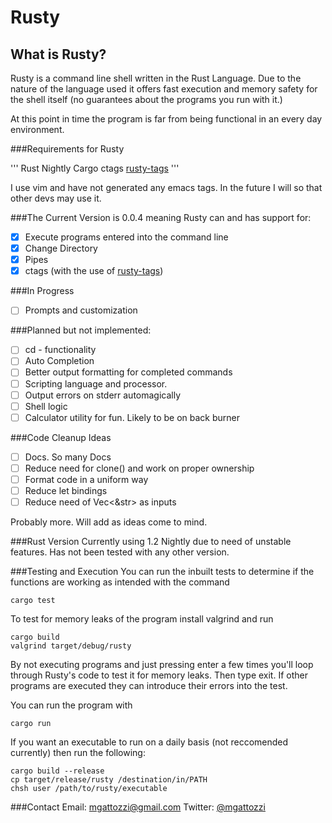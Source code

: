 Rusty
=====

What is Rusty?
--------------
Rusty is a command line shell written in the Rust Language. Due to the nature
of the language used it offers fast execution and memory safety for the shell
itself (no guarantees about the programs you run with it.)

At this point in time the program is far from being functional in an every day
environment.

###Requirements for Rusty

'''
Rust Nightly
Cargo
ctags
[rusty-tags](https://github.com/dan-t/rusty-tags)
'''

I use vim and have not generated any emacs tags. In the future I will so that
other devs may use it.

###The Current Version is 0.0.4 meaning Rusty can and has support for:

- [x] Execute programs entered into the command line
- [x] Change Directory
- [x] Pipes
- [x] ctags (with the use of [rusty-tags](https://github.com/dan-t/rusty-tags))

###In Progress
- [ ] Prompts and customization

###Planned but not implemented:
- [ ] cd - functionality
- [ ] Auto Completion
- [ ] Better output formatting for completed commands
- [ ] Scripting language and processor.
- [ ] Output errors on stderr automagically
- [ ] Shell logic
- [ ] Calculator utility for fun. Likely to be on back burner

###Code Cleanup Ideas
- [ ] Docs. So many Docs
- [ ] Reduce need for clone() and work on proper ownership
- [ ] Format code in a uniform way
- [ ] Reduce let bindings
- [ ] Reduce need of Vec<&str> as inputs

Probably more. Will add as ideas come to mind.

###Rust Version
Currently using 1.2 Nightly due to need of unstable features. Has not been
tested with any other version.

###Testing and Execution
You can run the inbuilt tests to determine if the functions are working as
intended with the command 

```
cargo test
```

To test for memory leaks of the program install valgrind and run

```
cargo build
valgrind target/debug/rusty
```

By not executing programs and just pressing enter a few times you'll loop
through Rusty's code to test it for memory leaks. Then type exit. If other
programs are executed they can introduce their errors into the test.

You can run the program with

```
cargo run
```

If you want an executable to run on a daily basis (not reccomended currently)
then run the following:

```
cargo build --release
cp target/release/rusty /destination/in/PATH
chsh user /path/to/rusty/executable
```

###Contact
Email: mgattozzi@gmail.com
Twitter:  [@mgattozzi](https://twitter.com/mgattozzi)
